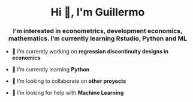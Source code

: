 <h1 align="center">Hi 👋, I'm Guillermo</h1>
<h3 align="center">I’m interested in econometrics, development economics, mathematics. I’m currently learning Rstudio, Python and ML</h3>

- 🔭 I’m currently working on **regression discontinuity designs in economics**

- 🌱 I’m currently learning **Python**

- 👯 I’m looking to collaborate on **other proyects**

- 🤝 I’m looking for help with **Machine Learning**






